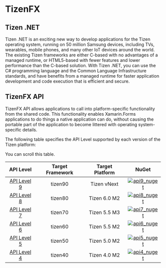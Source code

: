# TizenFX

## Tizen .NET

Tizen .NET is an exciting new way to develop applications for the Tizen operating system, running on 50 million Samsung devices, including TVs, wearables, mobile phones, and many other IoT devices around the world. The existing Tizen frameworks are either C-based with no advantages of a managed runtime, or HTML5-based with fewer features and lower performance than the C-based solution. With Tizen .NET, you can use the C# programming language and the Common Language Infrastructure standards, and have benefits from a managed runtime for faster application development and code execution that is efficient and secure.


## TizenFX API

TizenFX API allows applications to call into platform-specific functionality from the shared code. This functionality enables Xamarin.Forms applications to do things a native application can do, without causing the portable part of the application to become littered with operating system-specific details.

The following table specifies the API Level supported by each version of the Tizen platform:

<div class="table-guide-infra d-lg-none">You can scroll this table.</div>
<div class="table-responsive table-infra">
    <table class="table table-bordered table-striped table-condensed">
        <thead>
            <tr>
                <th style="text-align:center">API Level</th>
                <th style="text-align:center">Target Framework</th>
                <th style="text-align:center">Target Platform</th>
                <th style="text-align:center">NuGet</th>
            </tr>
        </thead>
        <tbody>
            <tr>
                <td style="text-align:center"><a href="./API9/">API Level 9</a></td>
                <td style="text-align:center">tizen90</td>
                <td style="text-align:center">Tizen vNext</td>
                <td style="text-align:center"><a href="https://www.nuget.org/packages/Tizen.NET/"><img src="https://img.shields.io/nuget/v/Tizen.NET.API9.svg" alt="api9_nuget"></a></td>
            </tr>
            <tr>
                <td style="text-align:center"><a href="./API8/">API Level 8</a></td>
                <td style="text-align:center">tizen80</td>
                <td style="text-align:center">Tizen 6.0 M2</td>
                <td style="text-align:center"><a href="https://www.nuget.org/packages/Tizen.NET/"><img src="https://img.shields.io/nuget/v/Tizen.NET.API8.svg" alt="api8_nuget"></a></td>
            </tr>
            <tr>
                <td style="text-align:center"><a href="./API7/">API Level 7</a></td>
                <td style="text-align:center">tizen70</td>
                <td style="text-align:center">Tizen 5.5 M3</td>
                <td style="text-align:center"><a href="https://www.nuget.org/packages/Tizen.NET/"><img src="https://img.shields.io/nuget/v/Tizen.NET.API7.svg" alt="api7_nuget"></a></td>
            </tr>
            <tr>
                <td style="text-align:center"><a href="./API6/">API Level 6</a></td>
                <td style="text-align:center">tizen60</td>
                <td style="text-align:center">Tizen 5.5 M2</td>
                <td style="text-align:center"><a href="https://www.nuget.org/packages/Tizen.NET/"><img src="https://img.shields.io/nuget/v/Tizen.NET.API6.svg" alt="api6_nuget"></a></td>
            </tr>
            <tr>
                <td style="text-align:center"><a href="./API5/">API Level 5</a></td>
                <td style="text-align:center">tizen50</td>
                <td style="text-align:center">Tizen 5.0 M2</td>
                <td style="text-align:center"><a href="https://www.nuget.org/packages/Tizen.NET/"><img src="https://img.shields.io/nuget/v/Tizen.NET.API5.svg" alt="api5_nuget"></a></td>
            </tr>
            <tr>
                <td style="text-align:center"><a href="./API4/">API Level 4</a></td>
                <td style="text-align:center">tizen40</td>
                <td style="text-align:center">Tizen 4.0 M2</td>
                <td style="text-align:center"><a href="https://www.nuget.org/packages/Tizen.NET/"><img src="https://img.shields.io/nuget/v/Tizen.NET.API4.svg" alt="api4_nuget"></a></td>
            </tr>
        </tbody>
    </table>
</div>